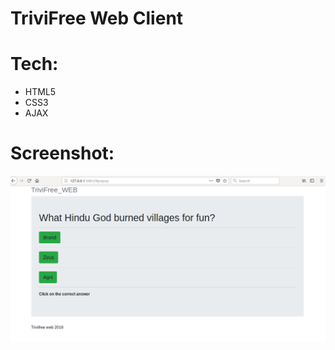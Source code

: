 # TriviFree Web Client

# Tech:

- HTML5
- CSS3
- AJAX

# Screenshot:

![alt text](https://github.com/AlbertoPuig/trivifree_web/blob/master/images/Web_client.png)
